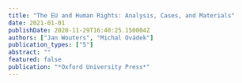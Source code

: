 ```yaml
---
title: "The EU and Human Rights: Analysis, Cases, and Materials"
date: 2021-01-01
publishDate: 2020-11-29T16:40:25.150004Z
authors: ["Jan Wouters", "Michal Ovádek"]
publication_types: ["5"]
abstract: ""
featured: false
publication: "*Oxford University Press*"
---
```


